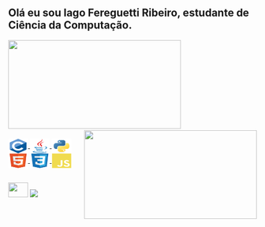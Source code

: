 <h2>Olá eu sou Iago Fereguetti Ribeiro, estudante de Ciência da Computação.</h2>

<div>
  <a href="https://github.com/Iago-Fereguetti18/">
  <img height="180em" width="350em" src="https://github-readme-stats.vercel.app/api?username=Iago-Fereguetti18&show_icons=true&theme=github_dark&includ_all_comits=true&cont_private=true"/>
  <img align="right" height="180em" width="350em" src="https://github-readme-stats.vercel.app/api/top-langs/?username=Iago-Fereguetti18&layout=compact&langs_count=16&theme=github_dark"/>
</div>

<div style="display: inline_block"><br>
  <img align="center" alt="Gab-C" height="30" width="40" src="https://raw.githubusercontent.com/devicons/devicon/master/icons/c/c-original.svg">
  <img align="center" alt="Gab-Java" height="30" width="40" src="https://raw.githubusercontent.com/devicons/devicon/master/icons/java/java-original.svg">
  <img align="center" alt="Gab-Python" height="30" width="40" src="https://raw.githubusercontent.com/devicons/devicon/master/icons/python/python-original.svg">
  <img align="center" alt="Gab-HTML" height="30" width="40" src="https://raw.githubusercontent.com/devicons/devicon/master/icons/html5/html5-original.svg">
  <img align="center" alt="Gab-CSS" height="30" width="40" src="https://raw.githubusercontent.com/devicons/devicon/master/icons/css3/css3-original.svg">
  <img align="center" alt="Gab-Js" height="30" width="40" src="https://raw.githubusercontent.com/devicons/devicon/master/icons/javascript/javascript-plain.svg">
</div>

##

  <div> 
  <a href="https://www.linkedin.com/in/Iago-Ribeiro/" target="_blank"><img height="30" width="40" src="https://cdn.jsdelivr.net/gh/devicons/devicon/icons/linkedin/linkedin-original.svg"></a> 
  <a href =mailto:work.gabriel.quaresma@gmail.com"><img src="https://img.shields.io/badge/-Gmail-%23333?style=for-the-badge&logo=gmail&logoColor=white" target="_blank"></a>
</div>
